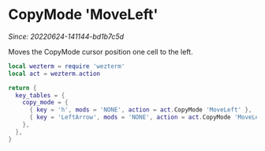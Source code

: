 # CopyMode 'MoveLeft'

*Since: 20220624-141144-bd1b7c5d*

Moves the CopyMode cursor position one cell to the left.

```lua
local wezterm = require 'wezterm'
local act = wezterm.action

return {
  key_tables = {
    copy_mode = {
      { key = 'h', mods = 'NONE', action = act.CopyMode 'MoveLeft' },
      { key = 'LeftArrow', mods = 'NONE', action = act.CopyMode 'MoveLeft' },
    },
  },
}
```
